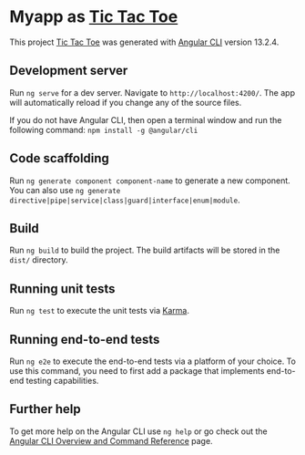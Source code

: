 # Myapp as [Tic Tac Toe](http://tic-tac-toe.talemul.com/)

This project [Tic Tac Toe](http://tic-tac-toe.talemul.com/) was generated with [Angular CLI](https://github.com/angular/angular-cli) version 13.2.4.


## Development server

Run `ng serve` for a dev server. Navigate to `http://localhost:4200/`. The app will automatically reload if you change any of the source files.

If you do not have Angular CLI, then open a terminal window and run the following command:
`npm install -g @angular/cli`

## Code scaffolding

Run `ng generate component component-name` to generate a new component. You can also use `ng generate directive|pipe|service|class|guard|interface|enum|module`.

## Build

Run `ng build` to build the project. The build artifacts will be stored in the `dist/` directory.

## Running unit tests

Run `ng test` to execute the unit tests via [Karma](https://karma-runner.github.io).

## Running end-to-end tests

Run `ng e2e` to execute the end-to-end tests via a platform of your choice. To use this command, you need to first add a package that implements end-to-end testing capabilities.

## Further help

To get more help on the Angular CLI use `ng help` or go check out the [Angular CLI Overview and Command Reference](https://angular.io/cli) page.
